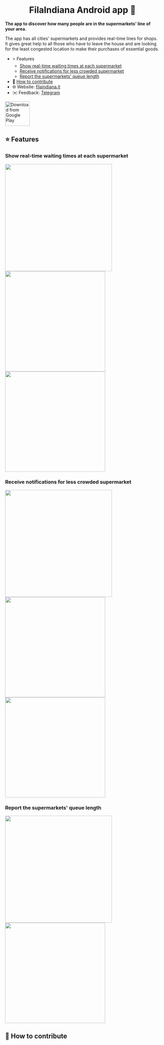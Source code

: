 <h1 align="center">FilaIndiana Android app 📱</h1>

**The app to discover how many people are in the supermarkets' line of your area.**

The app has all cities' supermarkets and provides real-time lines for shops. It gives great help to 
all those who have to leave the house and are looking for the least congested location to make their 
purchases of essential goods. 

- ⭐️ Features
    - [Show real-time waiting times at each supermarket](#show-real-time-waiting-times-at-each-supermarket)
    - [Receive notifications for less crowded supermarket](#receive-notifications-for-less-crowded-supermarket)
    - [Report the supermarkets' queue length](#report-the-supermarkets-queue-length)
- 🚀 [How to contribute](#-how-to-contribute)
- 🌐 Website: [filaindiana.it](https://filaindiana.it/)
- ✉️ Feedback: [Telegram](https://t.me/p_val)

[<img src="https://play.google.com/intl/en_us/badges/images/generic/en_badge_web_generic.png" 
alt="Download from Google Play" height="80">](https://play.google.com/store/apps/details?id=com.codaliscia)

## ⭐️ Features

### Show real-time waiting times at each supermarket

<img src="https://github.com/ValeryP/filaindiana/blob/dev/app/publish/github/1.gif" width="348px">
<img src="https://github.com/ValeryP/filaindiana/blob/dev/app/publish/github/1-1.png"  width="326px">
<img src="https://github.com/ValeryP/filaindiana/blob/dev/app/publish/github/1-2.png"  width="326px">

### Receive notifications for less crowded supermarket

<img src="https://github.com/ValeryP/filaindiana/blob/dev/app/publish/github/2.gif" width="348px">
<img src="https://github.com/ValeryP/filaindiana/blob/dev/app/publish/github/2-1.png"  width="326px">
<img src="https://github.com/ValeryP/filaindiana/blob/dev/app/publish/github/2-2.png"  width="326px">

### Report the supermarkets' queue length

<img src="https://github.com/ValeryP/filaindiana/blob/dev/app/publish/github/3.gif" width="348px">
<img src="https://github.com/ValeryP/filaindiana/blob/dev/app/publish/github/3-1.png" width="326px">

## 🚀 How to contribute
